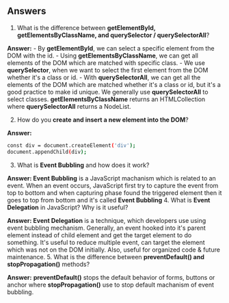 ## Answers

1. What is the difference between **getElementById, getElementsByClassName, and querySelector / querySelectorAll**?

**Answer:** 
    - By **getElementById**, we can select a specific element from the DOM with the id.
    - Using **getElementsByClassName**, we can get all elements of the DOM which are matched with specific class.
    - We use **querySelector**, when we want to select the first element from the DOM whether it's a class or id.
    - With **querySelectorAll**, we can get all the elements of the DOM which are matched whether it's a class or id, but it's a good practice to make id unique. We generally use **querySelectorAll** to select classes.
**getElementsByClassName** returns an HTMLCollection where **querySelectorAll** returns a NodeList.

2. How do you **create and insert a new element into the DOM**?

**Answer:**
```bash
const div = document.createElement('div');
document.appendChild(div);
```
3. What is **Event Bubbling** and how does it work?

**Answer: Event Bubbling** is a JavaScript machanism which is related to an event. When an event occurs, JavaScript first try to capture the event from top to bottom and when capturing phase found the triggered element then it goes to top from bottom and it's called **Event Bubbling**
4. What is **Event Delegation** in JavaScript? Why is it useful?

**Answer: Event Delegation** is a technique, which developers use using event bubbling mechanism. Generally, an event hooked into it's parent element instead of child element and get the target element to do something. It's useful to reduce multiple event, can target the element which was not on the DOM initially. Also, useful for organized code & future maintenance.
5. What is the difference between **preventDefault() and stopPropagation()** methods?

**Answer:** **preventDefault()** stops the default behavior of forms, buttons or anchor where **stopPropagation()** use to stop default machanism of event bubbling.